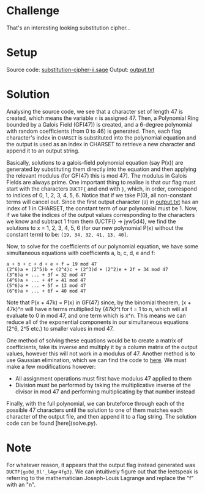 # Challenge
That's an interesting looking substitution cipher...

# Setup
Source code: [substitution-cipher-ii.sage](substitution-cipher-ii.sage)
Output: [output.txt](output.txt)

# Solution
Analysing the source code, we see that a character set of length 47 is created, which means the variable `n` is assigned 47. Then, a Polynomial Ring bounded by a Galois Field (GF(47)) is created, and a 6-degree polynomial with random coefficients (from 0 to 46) is generated. Then, each flag character's index in `CHARSET` is substituted into the polynomial equation and the output is used as an index in CHARSET to retrieve a new character and append it to an output string.
  
Basically, solutions to a galois-field polynomial equation (say P(x)) are generated by substituting them directly into the equation and then applying the relevant modulus (for GF(47) this is mod 47). The modulus in Galois Fields are always prime. One important thing to realise is that our flag must start with the characters `DUCTF{` and end with `}`, which, in order, correspond to indices of 0, 1, 2, 3, 4, 5, 6. Notice that if we take P(0), all non-constant terms will cancel out. Since the first output character (`U`) in [output.txt](output.txt) has an index of 1 in CHARSET, the constant term of our polynomial must be 1. Now, if we take the indices of the output values corresponding to the characters we know and subtract 1 from them (UCTF{} -> jyw5d4), we find the solutions to x = 1, 2, 3, 4, 5, 6 (for our new polynomial P(x) without the constant term) to be: `[19, 34, 32, 41, 13, 40]`.  
  
Now, to solve for the coefficients of our polynomial equation, we have some simultaneous equations with coefficients a, b, c, d, e and f:
```
a + b + c + d + e + f = 19 mod 47
(2^6)a + (2^5)b + (2^4)c + (2^3)d + (2^2)e + 2f = 34 mod 47
(3^6)a + ... + 3f = 32 mod 47
(4^6)a + ... + 4f = 41 mod 47
(5^6)a + ... + 5f = 13 mod 47
(6^6)a + ... + 6f = 40 mod 47
```
Note that P(x + 47k) = P(x) in GF(47) since, by the binomial theorem, (x + 47k)^n will have n terms multiplied by (47k)^t for t = 1 to n, which will all evaluate to 0 in mod 47, and one term which is x^n. This means we can reduce all of the exponential components in our simultaneous equations (2^6, 2^5 etc.) to smaller values in mod 47.  
  
One method of solving these equations would be to create a matrix of coefficients, take its inverse and multiply it by a column matrix of the output values, however this will not work in a modulus of 47. Another method is to use Gaussian elimination, which we can find the code to [here](https://www.codesansar.com/numerical-methods/gauss-elimination-method-python-program.htm). We must make a few modifications however:
<ul>
  <li> All assignment operations must first have modulus 47 applied to them </li>
  <li> Division must be performed by taking the multiplicative inverse of the divisor in mod 47 and performing multiplicating by that number instead </li>
</ul>
Finally, with the full polynomial, we can bruteforce through each of the possible 47 characters until the solution to one of them matches each character of the output file, and then append it to a flag string. The solution code can be found [here](solve.py).

# Note
For whatever reason, it appears that the output flag instead generated was `DUCTF{go0d_0l'_l4gr4fg3}`. We can intuitively figure out that the leetspeak is referring to the mathematician Joseph-Louis Lagrange and replace the "f" with an "n".
